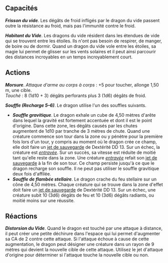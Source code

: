 ## Capacités
_**Frisson du vide**_. Les dégâts de froid infligés par le dragon du vide passent outre la résistance au froid, mais pas l'immunité contre le froid.

_**Habitant du Vide**_. Les dragons du vide résident dans les étendues de vide qui se trouvent entre les étoiles. Ils n'ont pas besoin de respirer, de manger, de boire ou de dormir. Quand un dragon du vide vole entre les étoiles, sa magie lui permet de glisser sur les vents solaires et il peut ainsi parcourir des distances incroyables en un temps incroyablement court.

## Actions
_**Morsure**_. _Attaque d'arme au corps à corps_ : +5 pour toucher, allonge 1,50 m, une cible.  
_Touché_ : 8 (1d10 + 3) dégâts perforants plus 3 (1d6) dégâts de froid.

_**Souffle (Recharge 5–6)**_. Le dragon utilise l'un des souffles suivants.
* _**Souffle gravitique**_. Le dragon exhale un cube de 4,50 mètres d'arête dans lequel la gravité est fortement accentuée et dont il est le point d'origine. Dans cette zone, les dégâts causés par les chutes augmentent de 1d10 par tranche de 3 mètres de chute. Quand une créature commence son tour dans la zone ou y pénètre pour la première fois lors d'un tour, y compris au moment où le dragon crée ce champ, elle doit faire un [jet de sauvegarde](/utiliser-les-caracteristiques/#jets-de-sauvegarde) de Dextérité DD 13. Sur un échec, la créature est [_entravée_](/gerer-la-sante-du-personnage/#entrave). Sur un succès, sa vitesse est réduite de moitié tant qu'elle reste dans la zone. Une créature [_entravée_](/gerer-la-sante-du-personnage/#entrave) refait son [jet de sauvegarde](/utiliser-les-caracteristiques/#jets-de-sauvegarde) à la fin de son tour. Ce champ persiste jusqu'à ce que le dragon recharge son souffle. Il ne peut pas utiliser le souffle gravitique deux fois d'affilée.
* _**Souffle de flambée stellaire**_. Le dragon crache du feu stellaire sur un cône de 4,50 mètres. Chaque créature qui se trouve dans la zone d'effet doit faire un [jet de sauvegarde](/utiliser-les-caracteristiques/#jets-de-sauvegarde) de Dextérité DD 13. Sur un échec, une créature subit 10 (3d6) dégâts de feu et 10 (3d6) dégâts radiants, ou moitié moins sur une réussite.

## Réactions
_**Distorsion du Vide**_. Quand le dragon est touché par une attaque à distance, il peut créer une petite déchirure dans l'espace qui lui permet d'augmenter sa CA de 2 contre cette attaque. Si l'attaque échoue à cause de cette augmentation, le dragon peut désigner une créature dans un rayon de 9 mètres qui devient la nouvelle cible de cette attaque. Utilisez le jet d'attaque d'origine pour déterminer si l'attaque touche la nouvelle cible ou non.
